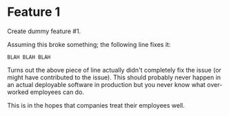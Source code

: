 # Feature 1

Create dummy feature #1.

Assuming this broke something; the following line fixes it:

```text
BLAH BLAH BLAH
```

Turns out the above piece of line actually didn't completely fix the issue (or might have contributed to the issue). This should probably never happen in an actual deployable software in production but you never know what over-worked employees can do.

This is in the hopes that companies treat their employees well.

